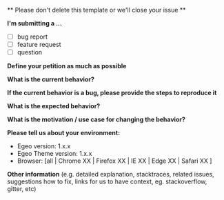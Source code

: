 ** Please don't delete this template or we'll close your issue **

**I'm submitting a ...**
- [ ] bug report
- [ ] feature request
- [ ] question

**Define your petition as much as possible**



**What is the current behavior?**



**If the current behavior is a bug, please provide the steps to reproduce it**



**What is the expected behavior?**



**What is the motivation / use case for changing the behavior?**



**Please tell us about your environment:**

- Egeo version: 1.x.x
- Egeo Theme version: 1.x.x
- Browser: [all | Chrome XX | Firefox XX | IE XX | Edge XX | Safari XX ]


**Other information** (e.g. detailed explanation, stacktraces, related issues, suggestions how to fix, links for us to have context, eg. stackoverflow, gitter, etc)
